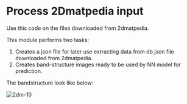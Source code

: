 # Process 2Dmatpedia input
Use this code on the files downloaded from 2dmatpedia.

This module performs two tasks:

1. Creates a json file for later use extracting data from db.json file downloaded from 2dmatpedia.
2. Creates band-structure images ready to be used by NN model for prediction.

The bandstructure look like below:

![2dm-10](https://user-images.githubusercontent.com/106304435/202851934-220332ca-85b7-4a22-943b-c468f9371e1e.png)
